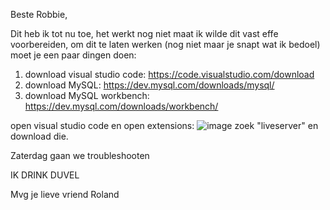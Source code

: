 Beste Robbie,

Dit heb ik tot nu toe, het werkt nog niet maat ik wilde dit vast effe voorbereiden, om dit te laten werken (nog niet maar je snapt wat ik bedoel) moet je een paar dingen doen:

1. download visual studio code: https://code.visualstudio.com/download
2. download MySQL: https://dev.mysql.com/downloads/mysql/
3. download MySQL workbench: https://dev.mysql.com/downloads/workbench/

open visual studio code en open extensions: ![image](https://github.com/Verberne1982/Robbies-ding/assets/127029928/9ca978f0-890e-40bb-9262-1e479bce3dce)
zoek "liveserver" en download die.

Zaterdag gaan we troubleshooten

IK DRINK DUVEL

Mvg je lieve vriend Roland
